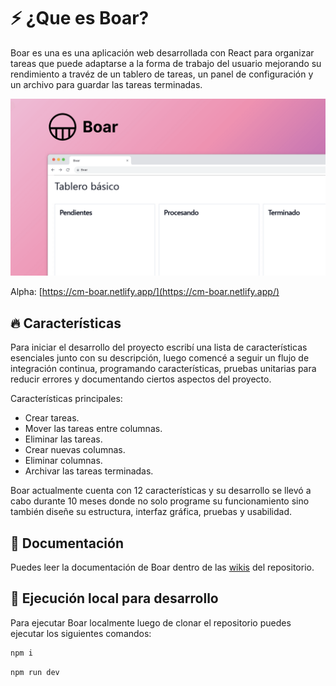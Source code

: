 # ⚡ ¿Que es Boar?

Boar es una es una aplicación web desarrollada con React para organizar tareas que puede adaptarse a la forma de trabajo del usuario mejorando su rendimiento a travéz de un tablero de tareas, un panel de configuración y un archivo para guardar las tareas terminadas.

![Boar](./public/Boar_OG.png)

Alpha: [https://cm-boar.netlify.app/](https://cm-boar.netlify.app/)

## 🔥 Características

Para iniciar el desarrollo del proyecto escribí una lista de características esenciales junto con su descripción, luego comencé a seguir un flujo de integración continua, programando características,  pruebas unitarias para reducir errores y documentando ciertos aspectos del proyecto.

Características principales:

* Crear tareas.
* Mover las tareas entre columnas.
* Eliminar las tareas.
* Crear nuevas columnas.
* Eliminar columnas. 
* Archivar las tareas terminadas. 

Boar actualmente cuenta con 12 características y su desarrollo se llevó a cabo durante 10 meses donde no solo programe su funcionamiento sino también diseñe su estructura, interfaz gráfica, pruebas y usabilidad.

## 📖 Documentación

Puedes leer la documentación de Boar dentro de las [wikis](https://github.com/CiroMirkin/Boar/wiki) del repositorio.

## 🧬 Ejecución local para desarrollo

Para ejecutar Boar localmente luego de clonar el repositorio puedes ejecutar los siguientes comandos:

```bash
npm i
```

```bash
npm run dev
```
